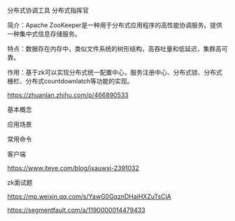 分布式协调工具  分布式指挥官

简介：Apache ZooKeeper是一种用于分布式应用程序的高性能协调服务。提供一种集中式信息存储服务。

特点：数据存在内存中，类似文件系统的树形结构，高吞吐量和低延迟，集群高可靠。

作用：基于zk可以实现分布式统一配置中心，服务注册中心、分布式锁、分布式栅栏、分布式countdownlatch等功能的实现。

https://zhuanlan.zhihu.com/p/466890533

基本概念

应用场景

常用命令

客户端



https://www.iteye.com/blog/jxauwxj-2391032





zk面试题

https://mp.weixin.qq.com/s/YawG0GqznDHaiHXZuTsCjA

https://segmentfault.com/a/1190000014479433

